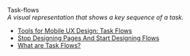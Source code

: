 Task-flows  
_A visual representation that shows a key sequence of a task._

*   [Tools for Mobile UX Design: Task Flows](http://www.uxmatters.com/mt/archives/2015/03/tools-for-mobile-ux-design-task-flows.php)  
*   [Stop Designing Pages And Start Designing Flows](https://www.smashingmagazine.com/2012/01/stop-designing-pages-start-designing-flows/)  
*   [What are Task Flows?](http://pathfindersoftware.com/2007/03/what_are_task_f/)  

